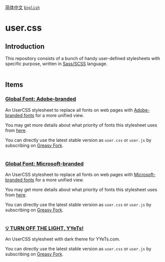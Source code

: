 [<kbd>简体中文</kbd>](https://github.com/francis-zhao/user.css/blob/master/README.md "读我")
[<kbd>`English`</kbd>](https://github.com/francis-zhao/user.css/blob/master/README.EN.md "Readme")

# user.css

## Introduction

This repository consists of a bunch of handy user-defined stylesheets with specific purpose, written in [Sass/SCSS](https://sass-lang.com/ "Sass: Syntactically Awesome Style Sheets") language.
<br>
<br>

## Items

### [Global Font: Adobe-branded](https://github.com/francis-zhao/user.css/tree/master/global-font-adobe)

An UserCSS stylesheet to replace all fonts on web pages with [Adobe-branded fonts](https://github.com/francis-zhao/user.css/wiki/Font-stack#adobe_fonts) for a more unified view.

You may get more details about what priority of fonts this stylesheet uses from [here](https://github.com/francis-zhao/user.css/wiki/Priority-of-global-fonts).

You can directly use the latest stable version as `user.css` or `user.js` by subscribing on [Greasy Fork](https://greasyfork.org/scripts/419362 "Greasy Fork").
<br>
<br>

### [Global Font: Microsoft-branded](https://github.com/francis-zhao/user.css/tree/master/global-font-microsoft)

An UserCSS stylesheet to replace all fonts on web pages with [Microsoft-branded fonts](https://github.com/francis-zhao/user.css/wiki/Font-stack#msft_fonts) for a more unified view.

You may get more details about what priority of fonts this stylesheet uses from [here](https://github.com/francis-zhao/user.css/wiki/Priority-of-global-fonts).

You can directly use the latest stable version as `user.css` or `user.js` by subscribing on [Greasy Fork](https://greasyfork.org/scripts/419363 "Greasy Fork").
<br>
<br>

### [💡 TURN OFF THE LIGHT, YYeTs!](https://github.com/francis-zhao/user.css/tree/master/theme-yyets-dark)

An UserCSS stylesheet with dark theme for YYeTs.com.

You can directly use the latest stable version as `user.css` or `user.js` by subscribing on [Greasy Fork](https://greasyfork.org/scripts/419366 "Greasy Fork").
<br>
<br>
